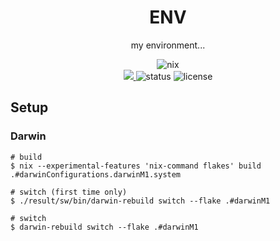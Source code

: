 <div align="center">
<h1>ENV</h1>
<p>my environment...</p>
<p align="center">
<img alt="nix" src="https://builtwithnix.org/badge.svg">
<br>
<a href="https://nixos.org">
<img src="https://img.shields.io/badge/channel-unstable-white?style=flat&logo=NixOS&logoColor">
</a>
<img alt="status" src="https://img.shields.io/github/workflow/status/ttak0422/ENV/CI?style=flat">
<img alt="license" src="https://img.shields.io/github/license/ttak0422/ENV">
</p>
</div>

## Setup

### Darwin

```
# build
$ nix --experimental-features 'nix-command flakes' build .#darwinConfigurations.darwinM1.system

# switch (first time only)
$ ./result/sw/bin/darwin-rebuild switch --flake .#darwinM1

# switch
$ darwin-rebuild switch --flake .#darwinM1
```
